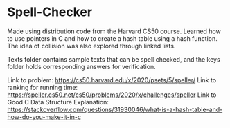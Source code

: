# Spell-Checker
Made using distribution code from the Harvard CS50 course. Learned how to use pointers in C and how to create a hash table using a hash function. The idea of collision was also explored through linked lists. 

Texts folder contains sample texts that can be spell checked, and the keys folder holds corresponding answers for verification. 

Link to problem: https://cs50.harvard.edu/x/2020/psets/5/speller/
Link to ranking for running time: https://speller.cs50.net/cs50/problems/2020/x/challenges/speller
Link to Good C Data Structure Explanation: https://stackoverflow.com/questions/31930046/what-is-a-hash-table-and-how-do-you-make-it-in-c
